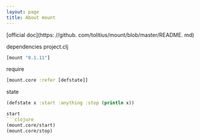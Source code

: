```yaml
---
layout: page
title: About mount
---
```


[official doc](https: //github. com/tolitius/mount/blob/master/README. md)

dependencies project.clj
```clojure
[mount "0.1.11"]
```

require
```clojure 
[mount.core :refer [defstate]]
```

state
```clojure
(defstate x :start :anything :stop (println x))

start
```clojure 
(mount.core/start)
(mount.core/stop)
```
